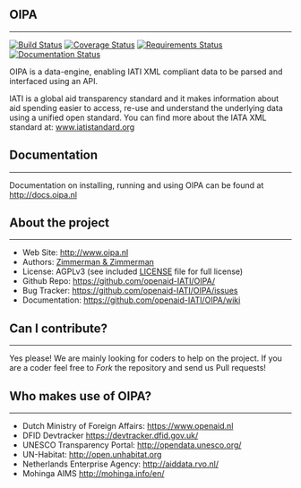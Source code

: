 ## OIPA
--------
[![Build Status](https://travis-ci.org/zimmerman-zimmerman/OIPA.svg?branch=develop)](https://travis-ci.org/zimmerman-zimmerman/OIPA)
[![Coverage Status](https://coveralls.io/repos/zimmerman-zimmerman/OIPA/badge.svg?branch=develop&service=github)](https://coveralls.io/github/zimmerman-zimmerman/OIPA?branch=develop)
[![Requirements Status](https://requires.io/github/zimmerman-zimmerman/OIPA/requirements.svg?branch=develop)](https://requires.io/github/zimmerman-zimmerman/OIPA/requirements/?branch=develop)
[![Documentation Status](https://readthedocs.org/projects/oipa-docs/badge/?version=latest)](http://docs.oipa.nl/en/latest/?badge=latest)

OIPA is a data-engine, enabling IATI XML compliant data to be parsed and interfaced using an API.

IATI is a global aid transparency standard and it makes information about aid spending easier to access, re-use and understand the underlying data using a unified open standard. You can find more about the IATA XML standard at: <a href="http://www.iatistandard.org" target="_blank">www.iatistandard.org</a>


## Documentation
--------

Documentation on installing, running and using OIPA can be found at <a href="http://docs.oipa.nl" target="_blank">http://docs.oipa.nl</a>


## About the project
--------
* Web Site:         <a href="http://www.oipa.nl" target="_blank">http://www.oipa.nl</a>
* Authors:          <a href="https://www.zimmermanzimmerman.nl/" target="_blank">Zimmerman & Zimmerman</a>
* License:          AGPLv3 (see included <a href="https://github.com/openaid-IATI/OIPA/blob/master/LICENSE.MD" target="_blank">LICENSE</a> file for full license)
* Github Repo:      <a href="https://github.com/openaid-IATI/OIPA/" target="_blank">https://github.com/openaid-IATI/OIPA/</a>
* Bug Tracker:      <a href="https://github.com/openaid-IATI/OIPA/issues" target="_blank">https://github.com/openaid-IATI/OIPA/issues</a>
* Documentation:    <a href="https://github.com/openaid-IATI/OIPA/wiki" target="_blank">https://github.com/openaid-IATI/OIPA/wiki</a>


## Can I contribute?
--------

Yes please! We are mainly looking for coders to help on the project. If you are a coder feel free to *Fork* the repository and send us Pull requests!


## Who makes use of OIPA?
--------
* Dutch Ministry of Foreign Affairs:         <a href="https://www.openaid.nl" target="_blank">https://www.openaid.nl</a>
* DFID Devtracker                            <a href="https://devtracker.dfid.gov.uk" target="_blank">https://devtracker.dfid.gov.uk/</a>
* UNESCO Transparency Portal:                <a href="http://opendata.unesco.org/" target="_blank">http://opendata.unesco.org/</a>
* UN-Habitat:                                <a href="http://open.unhabitat.org" target="_blank">http://open.unhabitat.org</a>
* Netherlands Enterprise Agency:             <a href="http://aiddata.rvo.nl" target="_blank">http://aiddata.rvo.nl/</a>
* Mohinga AIMS                               <a href="http://mohinga.info/en/" target="_blank">http://mohinga.info/en/</a>
